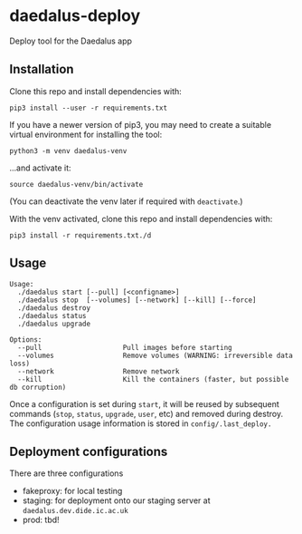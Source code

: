 # daedalus-deploy
Deploy tool for the Daedalus app

## Installation

Clone this repo and install dependencies with:
```
pip3 install --user -r requirements.txt
```

If you have a newer version of pip3, you may need to create a suitable virtual environment for installing the tool:
```
python3 -m venv daedalus-venv
```
...and activate it:
```
source daedalus-venv/bin/activate
```
(You can deactivate the venv later if required with `deactivate`.)

With the venv activated, clone this repo and install dependencies with:
```
pip3 install -r requirements.txt./d
```

## Usage

```
Usage:
  ./daedalus start [--pull] [<configname>]
  ./daedalus stop  [--volumes] [--network] [--kill] [--force]
  ./daedalus destroy
  ./daedalus status
  ./daedalus upgrade

Options:
  --pull                    Pull images before starting
  --volumes                 Remove volumes (WARNING: irreversible data loss)
  --network                 Remove network
  --kill                    Kill the containers (faster, but possible db corruption)
```

Once a configuration is set during `start`, it will be reused by subsequent commands
(`stop`, `status`, `upgrade`, `user`, etc) and removed during destroy.
The configuration usage information is stored in `config/.last_deploy.`

## Deployment configurations
There are three configurations
- fakeproxy: for local testing
- staging: for deployment onto our staging server at `daedalus.dev.dide.ic.ac.uk`
- prod: tbd!